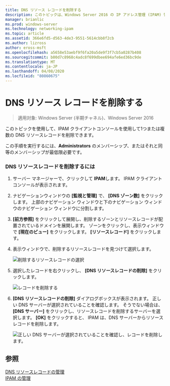 ```yaml
---
title: DNS リソース レコードを削除する
description: このトピックは、Windows Server 2016 の IP アドレス管理 (IPAM) 管理ガイドに含まれています。
manager: brianlic
ms.prod: windows-server
ms.technology: networking-ipam
ms.topic: article
ms.assetid: 366e6fd5-d563-4de3-9551-5614cbb8f2cb
ms.author: lizross
author: eross-msft
ms.openlocfilehash: a5658e53aebf9f6fa20a5de9f3f7cb5a0287b408
ms.sourcegitcommit: b00d7c8968c4adc8f699dbee694afe6ed36bc9de
ms.translationtype: MT
ms.contentlocale: ja-JP
ms.lasthandoff: 04/08/2020
ms.locfileid: "80860675"
---
```

# <a name="delete-dns-resource-records"></a>DNS リソース レコードを削除する

>適用対象: Windows Server (半期チャネル)、Windows Server 2016

このトピックを使用して、IPAM クライアントコンソールを使用して1つまたは複数の DNS リソースレコードを削除できます。  
  
この手順を実行するには、**Administrators** のメンバーシップ、またはそれと同等のメンバーシップが最低限必要です。  
  
### <a name="to-delete-dns-resource-records"></a>DNS リソースレコードを削除するには  
  
1.  サーバー マネージャーで、クリックして  **IPAM**します。 IPAM クライアントコンソールが表示されます。  
  
2.  ナビゲーションウィンドウの **[監視と管理]** で、 **[DNS ゾーン数]** をクリックします。  上部のナビゲーション ウィンドウと下のナビゲーション ウィンドウのナビゲーション ウィンドウに分割します。  
  
3.  **[前方参照]** をクリックして展開し、削除するゾーンとリソースレコードが配置されているドメインを展開します。 ゾーンをクリックし、表示ウィンドウで **[現在のビュー]** をクリックします。 **[リソースレコード]** をクリックします。  
  
4.  表示ウィンドウで、削除するリソースレコードを見つけて選択します。  
  
    ![削除するリソースレコードの選択](../../media/Delete-DNS-Resource-Records/ipam_DeleteRR_01.jpg)  
  
5.  選択したレコードを右クリックし、 **[DNS リソースレコードの削除]** をクリックします。  
  
    ![レコードを削除する](../../media/Delete-DNS-Resource-Records/ipam_DeleteRR_02.jpg)  
  
6.  **[DNS リソースレコードの削除]** ダイアログボックスが表示されます。 正しい DNS サーバーが選択されていることを確認します。 そうでない場合は、 **[DNS サーバー]** をクリックし、リソースレコードを削除するサーバーを選択します。 **[OK]** をクリックすると、 IPAM は、DNS サーバーからリソースレコードを削除します。  
  
    ![正しい DNS サーバーが選択されていることを確認し、レコードを削除します。](../../media/Delete-DNS-Resource-Records/ipam_DeleteRR_03.jpg)  
  
## <a name="see-also"></a>参照  
[DNS リソースレコードの管理](DNS-Resource-Record-Management.md)  
[IPAM の管理](Manage-IPAM.md)  
  


